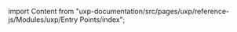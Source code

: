 
import Content from "uxp-documentation/src/pages/uxp/reference-js/Modules/uxp/Entry Points/index";

<Content query="product=photoshop"/>
